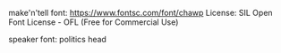 
make'n'tell font:
https://www.fontsc.com/font/chawp
License: SIL Open Font License - OFL (Free for Commercial Use)

speaker font:
politics head